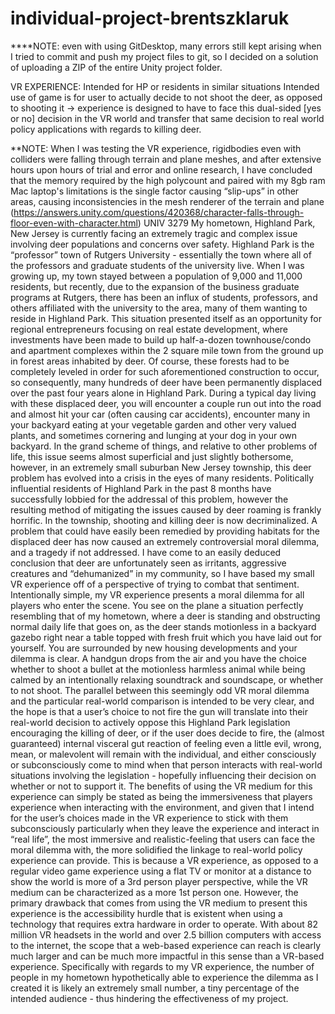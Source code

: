 # individual-project-brentszklaruk


****NOTE: even with using GitDesktop, many errors still kept arising when I tried to commit and push my project files to git, so I decided on a solution of uploading a ZIP of the entire Unity project folder. 

VR EXPERIENCE:
Intended for HP or residents in similar situations
Intended use of game is for user to actually decide to not shoot the deer, as opposed to shooting it → experience is designed to have to face this dual-sided [yes or no] decision in the VR world and transfer that same decision to real world policy applications with regards to killing deer. 

**NOTE: When I was testing the VR experience, rigidbodies even with colliders were falling through terrain and plane meshes, and after extensive hours upon hours of trial and error and online research, I have concluded that the memory required by the high polycount and paired with my 8gb ram Mac laptop's limitations is the single factor causing “slip-ups” in other areas, causing inconsistencies in the mesh renderer of the terrain and plane (https://answers.unity.com/questions/420368/character-falls-through-floor-even-with-character.html)
UNIV 3279
	My hometown, Highland Park, New Jersey is currently facing an extremely tragic and complex issue involving deer populations and concerns over safety. Highland Park is the “professor” town of Rutgers University - essentially the town where all of the professors and graduate students of the university live. When I was growing up, my town stayed between a population of 9,000 and 11,000 residents, but recently, due to the expansion of the business graduate programs at Rutgers, there has been an influx of students, professors, and others affiliated with the university to the area, many of them wanting to reside in Highland Park. This situation presented itself as an opportunity for regional entrepreneurs focusing on real estate development, where investments have been made to build up half-a-dozen townhouse/condo and apartment complexes within the 2 square mile town from the ground up in forest areas inhabited by deer. Of course, these forests had to be completely leveled in order for such aforementioned construction to occur, so consequently, many hundreds of deer have been permanently displaced over the past four years alone in Highland Park. During a typical day living with these displaced deer, you will encounter a couple run out into the road and almost hit your car (often causing car accidents), encounter many in your backyard eating at your vegetable garden and other very valued plants, and sometimes cornering and lunging at your dog in your own backyard. In the grand scheme of things, and relative to other problems of life, this issue seems almost superficial and just slightly bothersome, however, in an extremely small suburban New Jersey township, this deer problem has evolved into a crisis in the eyes of many residents. 
Politically influential residents of Highland Park in the past 8 months have successfully lobbied for the addressal of this problem, however the resulting method of mitigating the issues caused by deer roaming is frankly horrific. In the township, shooting and killing deer is now decriminalized. A problem that could have easily been remedied by providing habitats for the displaced deer has now caused an extremely controversial moral dilemma, and a tragedy if not addressed. 
I have come to an easily deduced conclusion that deer are unfortunately seen as irritants, aggressive creatures and “dehumanized” in my community, so I have based my small VR experience off of a perspective of trying to combat that sentiment. 
Intentionally simple, my VR experience presents a moral dilemma for all players who enter the scene. You see on the plane a situation perfectly resembling that of my hometown, where a deer is standing and obstructing normal daily life that goes on, as the deer stands motionless in a backyard gazebo right near a table topped with fresh fruit which you have laid out for yourself. You are surrounded by new housing developments and your dilemma is clear. A handgun drops from the air and you have the choice whether to shoot a bullet at the motionless harmless animal while being calmed by an intentionally relaxing soundtrack and soundscape, or whether to not shoot. The parallel between this seemingly odd VR moral dilemma and the particular real-world comparison is intended to be very clear, and the hope is that a user’s choice to not fire the gun will translate into their real-world decision to actively oppose this Highland Park legislation encouraging the killing of deer, or if the user does decide to fire, the (almost guaranteed) internal visceral gut reaction of feeling even a little evil, wrong, mean, or malevolent will remain with the individual, and either consciously or subconsciously come to mind when that person interacts with real-world situations involving the legislation - hopefully influencing their decision on whether or not to support it. 
	The benefits of using the VR medium for this experience can simply be stated as being the immersiveness that players experience when interacting with the environment, and given that I intend for the user’s choices made in the VR experience to stick with them subconsciously particularly when they leave the experience and interact in “real life”, the most immersive and realistic-feeling that users can face the moral dilemma with, the more solidified the linkage to real-world policy experience can provide. This is because a VR experience, as opposed to a regular video game experience using a flat TV or monitor at a distance to show the world is more of a 3rd person player perspective, while the VR medium can be characterized as a more 1st person one. However, the primary drawback that comes from using the VR medium to present this experience is the accessibility hurdle that is existent when using a technology that requires extra hardware in order to operate. With about 82 million VR headsets in the world and over 2.5 billion computers with access to the internet, the scope that a web-based experience can reach is clearly much larger and can be much more impactful in this sense than a VR-based experience. Specifically with regards to my VR experience, the number of people in my hometown hypothetically able to experience the dilemma as I created it is likely an extremely small number, a tiny percentage of the intended audience - thus hindering the effectiveness of my project. 


